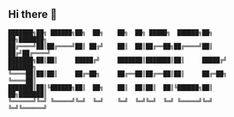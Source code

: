 ## Hi there 👋

```
███████╗██╗ ██████╗██╗  ██╗    ██╗  ██╗ █████╗  ██████╗██╗  ██╗███████╗
██╔════╝██║██╔════╝██║ ██╔╝    ██║  ██║██╔══██╗██╔════╝██║ ██╔╝██╔════╝
███████╗██║██║     █████╔╝     ███████║███████║██║     █████╔╝ ███████╗
╚════██║██║██║     ██╔═██╗     ██╔══██║██╔══██║██║     ██╔═██╗ ╚════██║
███████║██║╚██████╗██║  ██╗    ██║  ██║██║  ██║╚██████╗██║  ██╗███████║
╚══════╝╚═╝ ╚═════╝╚═╝  ╚═╝    ╚═╝  ╚═╝╚═╝  ╚═╝ ╚═════╝╚═╝  ╚═╝╚══════╝
```

<!--
**SickHacks/SickHacks** is a ✨ _special_ ✨ repository because its `README.md` (this file) appears on your GitHub profile.

Here are some ideas to get you started:

- 🔭 I’m currently working on ...
- 🌱 I’m currently learning ...
- 👯 I’m looking to collaborate on ...
- 🤔 I’m looking for help with ...
- 💬 Ask me about ...
- 📫 How to reach me: ...
- 😄 Pronouns: ...
- ⚡ Fun fact: ...
-->

